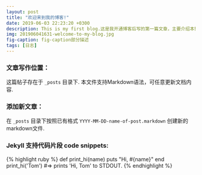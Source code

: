 ```yaml
---
layout: post
title: "欢迎来到我的博客!"
date: 2019-06-03 22:23:20 +0300
description: This is my first blog.这是我开通博客后写的第一篇文章，主要介绍本博客模板写作内容。
img: 201906041631-welcome-to-my-blog.jpg 
fig-caption: fig-caption部分描述
tags: [日志]
---
```


### 文章写作位置：
这篇帖子存在于 `_posts` 目录下. 本文件支持Markdown语法，可任意更新文档内容.

### 添加新文章：

 在 `_posts` 目录下按照已有格式  `YYYY-MM-DD-name-of-post.markdown` 创建新的markdown文件.

### Jekyll 支持代码片段 code snippets:

{% highlight ruby %}
def print_hi(name)
  puts "Hi, #{name}"
end
print_hi('Tom')
#=> prints 'Hi, Tom' to STDOUT.
{% endhighlight %}



